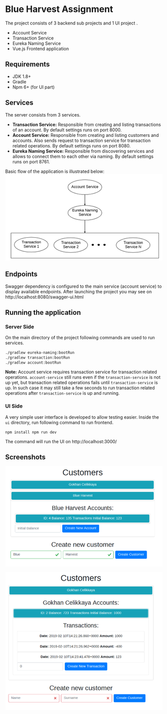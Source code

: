 
  
# Blue Harvest Assignment    
 The  project consists of 3 backend sub projects and 1 UI project .    
    
 - Account Service    
 - Transaction Service    
 - Eureka Naming Service    
 - Vue.js Frontend application    
    
## Requirements    
    
- JDK 1.8+    
 - Gradle    
 - Npm 6+ (for UI part)    
    
    
## Services    
 The server consists from 3 services.     
    
 - **Transaction Service:** Responsible from creating and listing transactions of an account. By default settings runs on port 8000.    
 - **Account Service:** Responsible from creating and listing customers and accounts. Also sends request to transaction service for transaction related operations. By default settings runs on port 8080.    
 - **Eureka Naming Service:** Responsible from discovering services and allows to connect them to each other via naming. By default settings runs on port 8761.    
    
Basic flow of the application is illustrated below:    
![Service Architecture](asset/serviceArchitecture.png/?raw=true "Service Architecture")    
    
## Endpoints  
  
Swagger dependency is configured to the main service (account service) to display available endpoints. After launching the project you may see on http://localhost:8080/swagger-ui.html  
  
## Running the application  
  ### Server Side  
On the main directory of the project following commands are used to run services.  
  
    ./gradlew eureka-naming:bootRun
    ./gradlew transaction:bootRun    
    ./gradlew account:bootRun  
  

**Note:** Account service requires transaction service for transaction related operations. `account-service` still runs even if the `transaction-service` is not up yet, but transaction related operations fails until `transaction-service` is up. In such case it may still take a few seconds to run transaction related operations after `transaction-service` is up and running. 
  
### UI Side  

A very simple user interface is developed to allow testing easier. Inside the `ui` directory, run following command to run frontend.   
  
    npm install npm run dev  

The command will run the UI on http://localhost:3000/


## Screenshots
![Create New Customer or Account](asset/NewCustomerAccount.png/?raw=true "Create New Customer or Account")

![Transactions](asset/Transactions.png/?raw=true "Transactions")    
